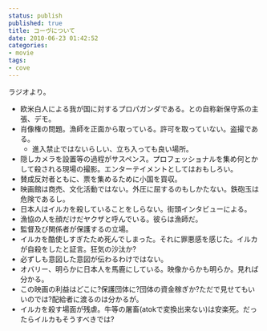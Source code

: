 ```yaml
---
status: publish
published: true
title: コーヴについて
date: 2010-06-23 01:42:52
categories:
- movie
tags:
- cove
---
```

ラジオより。
<ul>
	<li>欧米白人による我が国に対するプロパガンダである。との自称新保守系の主張、デモ。</li>
	<li>肖像権の問題。漁師を正面から取っている。許可を取っていない。盗撮である。
<ul>
	<li>進入禁止ではないらしい、立ち入っても良い場所。</li>
</ul>
</li>
	<li>隠しカメラを設置等の過程がサスペンス。プロフェッショナルを集め何とかして殺される現場の撮影。エンターテイメントとしてはおもしろい。</li>
	<li>賛成反対者ともに、票を集めるために小国を買収。</li>
	<li>映画館は商売、文化活動ではない。外圧に屈するのもしかたない。鉄砲玉は危険であるし。</li>
	<li>日本人はイルカを殺していることをしらない。街頭インタビューによる。</li>
	<li>漁協の人を顔だけだヤクザと呼んでいる。彼らは漁師だ。</li>
	<li>監督及び関係者が保護するの立場。</li>
	<li>イルカを酷使しすぎたため死んでしまった。それに罪悪感を感じた。イルカが自殺をしたと証言。狂気の沙汰か?</li>
	<li>必ずしも意図した意図が伝わるわけではない。</li>
	<li>オバリー、明らかに日本人を馬鹿にしている。映像からかも明らか。見れば分かる。</li>
	<li>この映画の利益はどこに?保護団体に?団体の資金稼ぎか?ただで見せてもいいのでは?配給者に渡るのは分かるが。</li>
	<li>イルカを殺す場面が残虐。牛等の屠畜(atokで変換出来ない)は安楽死。だったらイルカもそうすべきでは?</li>
</ul>

